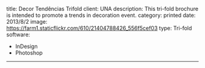 title: Decor Tendências Trifold
client: UNA
description: This tri-fold brochure is intended to promote a trends in decoration event.
category: printed
date: 2013/8/2
image: https://farm1.staticflickr.com/610/21404788426_556f5cef03
type: Tri-fold
software:
- InDesign
- Photoshop
---
